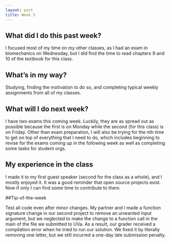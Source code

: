 ```yaml
---
layout: post
title: Week 5
---
```


## What did I do this past week?

I focused most of my time on my other classes, as I had an exam in biomechanics on Wednesday, but I did find the time to read chapters 9 and 10 of the textbook for this class.

## What’s in my way?

Studying, finding the motivation to do so, and completing typical weekly assignments from all of my classes.

## What will I do next week?

I have two exams this coming week. Luckily, they are as spread out as possible because the first is on Monday while the second (for this class) is on Friday. Other than exam preparation, I will also be trying for the nth time to get on top of everything that I need to do, which includes beginning to revise for the exams coming up in the following week as well as completing some tasks for student orgs.

## My experience in the class

I made it to my first guest speaker (second for the class as a whole), and I mostly enjoyed it. It was a good reminder that open source projects exist. Now if only I can find some time to contribute to them.

##Tip-of-the-week

Test all code even after minor changes. My partner and I made a function signature change in our second project to remove an unwanted input argument, but we neglected to make the change to a function call in the main of the file we submitted to UVa. As a result, our grader received a compilation error when he tried to run our solution. We fixed it by literally removing one letter, but we still incurred a one-day late submission penalty.
